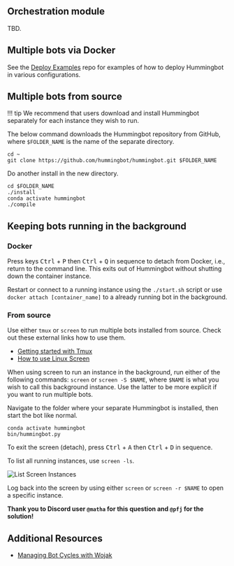 ## Orchestration module

TBD.

## Multiple bots via Docker

See the [Deploy Examples](https://github.com/hummingbot/deploy-examples) repo for examples of how to deploy Hummingbot in various configurations.

## Multiple bots from source

!!! tip
    We recommend that users download and install Hummingbot separately for each instance they wish to run.

The below command downloads the Hummingbot repository from GitHub, where `$FOLDER_NAME` is the name of the separate directory.

```
cd ~
git clone https://github.com/hummingbot/hummingbot.git $FOLDER_NAME
```

Do another install in the new directory.

```
cd $FOLDER_NAME
./install
conda activate hummingbot
./compile
```

## Keeping bots running in the background

### Docker

Press keys <kbd>Ctrl</kbd> + <kbd>P</kbd> then <kbd>Ctrl</kbd> + <kbd>Q</kbd> in sequence to detach from Docker, i.e., return to the command line. This exits out of Hummingbot without shutting down the container instance.

Restart or connect to a running instance using the `./start.sh` script or use `docker attach [container_name]` to a already running bot in the background.

### From source

Use either `tmux` or `screen` to run multiple bots installed from source. Check out these external links how to use them.

- [Getting started with Tmux](https://linuxize.com/post/getting-started-with-tmux/)
- [How to use Linux Screen](https://linuxize.com/post/how-to-use-linux-screen/)

When using screen to run an instance in the background, run either of the following commands: `screen` or `screen -S $NAME`, where `$NAME` is what you wish to call this background instance. Use the latter to be more explicit if you want to run multiple bots.

Navigate to the folder where your separate Hummingbot is installed, then start the bot like normal.

```
conda activate hummingbot
bin/hummingbot.py
```

To exit the screen (detach), press <kbd>Ctrl</kbd> + <kbd>A</kbd> then <kbd>Ctrl</kbd> + <kbd>D</kbd> in sequence.

To list all running instances, use `screen -ls`.

![List Screen Instances](/assets/img/screen.png)

Log back into the screen by using either `screen` or `screen -r $NAME` to open a specific instance.

**Thank you to Discord user `@matha` for this question and `@pfj` for the solution!**

## Additional Resources

- [Managing Bot Cycles with Wojak](https://www.youtube.com/watch?v=eB_66K0JxgM&t=2s)
